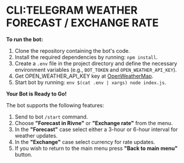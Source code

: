 # CLI:TELEGRAM WEATHER FORECAST / EXCHANGE RATE

**To run the bot:**

1. Clone the repository containing the bot's code.
2. Install the required dependencies by running: `npm install`.
3. Create a `.env` file in the project directory and define the necessary environment variables (e.g., `BOT_TOKEN` and `OPEN_WEATHER_API_KEY`).
4. Get OPEN_WEATHER_API_KEY key at [OpenWeatherMap](https://openweathermap.org).
5. Start bot by running: `env $(cat .env | xargs) node index.js`.

**Your Bot is Ready to Go!**

The bot supports the following features:

1. Send to bot `/start` command.
2. Choose **"Forecast in Rivne"** or **"Exchange rate"** from the menu.
3. In the **"Forecast"** case select either a 3-hour or 6-hour interval for weather updates.
4. In the **"Exchange"** case select currency for rate updates.
5. If you wish to return to the main menu press **"Back to main menu"** button.
